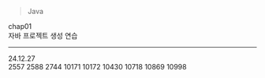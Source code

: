 >Java

chap01 <br>
자바 프로젝트 생성 연습

<hr>

24.12.27 <br>
2557 2588 2744 10171 10172 10430 10718 10869 10998
